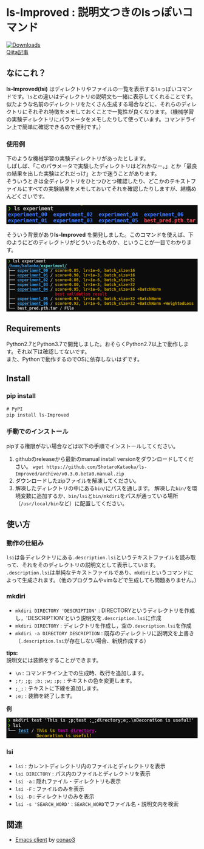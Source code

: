 # ls-Improved : 説明文つきのlsっぽいコマンド
[![Downloads](https://pepy.tech/badge/ls-improved)](https://pepy.tech/project/ls-improved)  
[Qiita記事](https://qiita.com/m_oba/items/828467a0f483e8dab845)  
## なにこれ？
**ls-Improved(lsi)** はディレクトリやファイルの一覧を表示する`ls`っぽいコマンドです。`ls`との違いはディレクトリの説明文も一緒に表示してくれることです。  
似たような名前のディレクトリをたくさん生成する場合などに、それらのディレクトリにそれぞれ特徴をメモしておくことで一覧性が良くなります。（機械学習の実験ディレクトリにパラメータをメモしたりして使っています。コマンドライン上で簡単に確認できるので便利です。）

### 使用例
下のような機械学習の実験ディレクトリがあったとします。  
しばしば、「このパラメータで実験したディレクトリはどれかなー。」とか「最良の結果を出した実験はどれだっけ」とかで迷うことがあります。  
そういうときは全ディレクトリをひとつひとつ確認したり、どこかのテキストファイルにすべての実験結果をメモしておいてそれを確認したりしますが、結構めんどくさいです。  

![ls](https://github.com/ShotaroKataoka/ls-Improved/blob/master/doc/images/ls_using.png)

そういう背景があり**ls-Improved** を開発しました。このコマンドを使えば、下のようにどのディレクトリがどういったものか、ということが一目でわかります。

![lsi](https://github.com/ShotaroKataoka/ls-Improved/blob/master/doc/images/lsi_using.png)


## Requirements
Python2.7とPython3.7で開発しました。おそらくPython2.7以上で動作します。それ以下は確認してないです。  
また、Pythonで動作するのでOSに依存しないはずです。

## Install
### pip install
```
# PyPI
pip install ls-Improved
```

### 手動でのインストール
pipする権限がない場合などは以下の手順でインストールしてください。  
1. githubのreleaseから最新のmanual install versionをダウンロードしてください。
`wget https://github.com/ShotaroKataoka/ls-Improved/archive/v0.3.0.beta0.manual.zip`
2. ダウンロードしたzipファイルを解凍してください。
3. 解凍したディレクトリの中にある`bin/`にパスを通します。
解凍した`bin/`を環境変数に追加するか、`bin/lsi`と`bin/mkdiri`をパスが通っている場所（`/usr/local/bin`など）に配置してください。

## 使い方
### 動作の仕組み
`lsi`は各ディレクトリにある`.description.lsi`というテキストファイルを読み取って、それをそのディレクトリの説明文として表示しています。
`.description.lsi`は単純なテキストファイルであり、`mkdiri`というコマンドによって生成されます。（他のプログラムやvimなどで生成しても問題ありません。）

### mkdiri
- `mkdiri DIRECTORY 'DESCRIPTION'` : DIRECTORYというディレクトリを作成し，'DESCRIPTION'という説明文を`.description.lsi`に作成  
- `mkdiri DIRECTORY` : ディレクトリを作成し，空の`.description.lsi`を作成  
- `mkdiri -a DIRECTORY DESCRIPTION` : 既存のディレクトリに説明文を上書き（`.description.lsi`が存在しない場合、新規作成する）  

**tips:**  
説明文には装飾をすることができます。  
- `\n` : コマンドライン上での生成時、改行を追加します。
- `;r;` `;g;` `;b;` `;w;` `;p;` : テキストの色を変更します。
- `;_;` : テキストに下線を追加します。
- `;e;` : 装飾を終了します。

**例**  

![lsi](https://github.com/ShotaroKataoka/ls-Improved/blob/master/doc/images/mkdiri_decoration.png)

### lsi
- `lsi` : カレントディレクトリ内のファイルとディレクトリを表示  
- `lsi DIRECTORY` : パス内のファイルとディレクトリを表示  
- `lsi -a` : 隠れファイル・ディレクトリも表示  
- `lsi -F` : ファイルのみを表示
- `lsi -D` : ディレクトリのみを表示
- `lsi -s 'SEARCH_WORD'` : `SEARCH_WORD`でファイル名・説明文内を検索

## 関連
- [Emacs client](https://github.com/conao3/dired-lsi.el) by [conao3](https://github.com/conao3)
